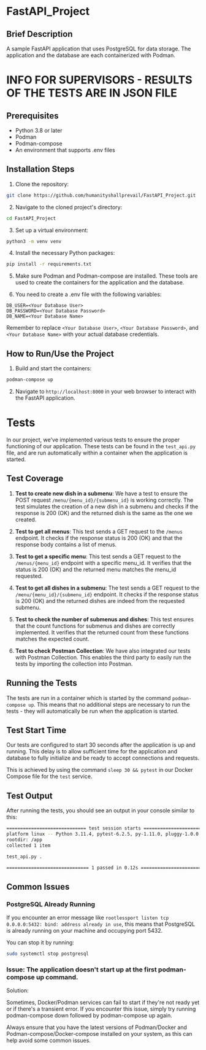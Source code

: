 # FastAPI_Project

## Brief Description
A sample FastAPI application that uses PostgreSQL for data storage. The application and the database are each containerized with Podman.
# INFO FOR SUPERVISORS - RESULTS OF THE TESTS ARE IN JSON FILE
## Prerequisites
- Python 3.8 or later
- Podman
- Podman-compose
- An environment that supports .env files

## Installation Steps

1. Clone the repository:

```bash
git clone https://github.com/humanityshallprevail/FastAPI_Project.git
```

2. Navigate to the cloned project's directory:

```bash
cd FastAPI_Project
```
3. Set up a virtual environment:

```bash
python3 -m venv venv
```

4. Install the necessary Python packages:

```bash
pip install -r requirements.txt
```

5. Make sure Podman and Podman-compose are installed. These tools are used to create the containers for the application and the database.

6. You need to create a .env file with the following variables:

```env
DB_USER=<Your Database User>
DB_PASSWORD=<Your Database Password>
DB_NAME=<Your Database Name>
```

Remember to replace `<Your Database User>`, `<Your Database Password>`, and `<Your Database Name>` with your actual database credentials.

## How to Run/Use the Project

1. Build and start the containers:

```bash
podman-compose up
```

2. Navigate to `http://localhost:8000` in your web browser to interact with the FastAPI application.

# Tests

In our project, we've implemented various tests to ensure the proper functioning of our application. These tests can be found in the `test_api.py` file, and are run automatically within a container when the application is started.

## Test Coverage

1. **Test to create new dish in a submenu**: We have a test to ensure the POST request `/menu/{menu_id}/{submenu_id}` is working correctly. The test simulates the creation of a new dish in a submenu and checks if the response is 200 (OK) and the returned dish is the same as the one we created.

2. **Test to get all menus**: This test sends a GET request to the `/menus` endpoint. It checks if the response status is 200 (OK) and that the response body contains a list of menus.

3. **Test to get a specific menu**: This test sends a GET request to the `/menus/{menu_id}` endpoint with a specific menu_id. It verifies that the status is 200 (OK) and the returned menu matches the menu_id requested.

4. **Test to get all dishes in a submenu**: The test sends a GET request to the `/menu/{menu_id}/{submenu_id}` endpoint. It checks if the response status is 200 (OK) and the returned dishes are indeed from the requested submenu.

5. **Test to check the number of submenus and dishes**: This test ensures that the count functions for submenus and dishes are correctly implemented. It verifies that the returned count from these functions matches the expected count.

6. **Test to check Postman Collection**: We have also integrated our tests with Postman Collection. This enables the third party to easily run the tests by importing the collection into Postman.

## Running the Tests

The tests are run in a container which is started by the command `podman-compose up`. This means that no additional steps are necessary to run the tests - they will automatically be run when the application is started.

## Test Start Time

Our tests are configured to start 30 seconds after the application is up and running. This delay is to allow sufficient time for the application and database to fully initialize and be ready to accept connections and requests.

This is achieved by using the command `sleep 30 && pytest` in our Docker Compose file for the `test` service.

## Test Output

After running the tests, you should see an output in your console similar to this:

```bash
============================= test session starts ==============================
platform linux -- Python 3.11.4, pytest-6.2.5, py-1.11.0, pluggy-1.0.0
rootdir: /app
collected 1 item                                                               

test_api.py .                                                            [100%]

============================== 1 passed in 0.12s ===============================
```
## Common Issues

### PostgreSQL Already Running
If you encounter an error message like `rootlessport listen tcp 0.0.0.0:5432: bind: address already in use`, this means that PostgreSQL is already running on your machine and occupying port 5432. 

You can stop it by running:

```bash
sudo systemctl stop postgresql
```
### Issue: The application doesn't start up at the first podman-compose up command.

Solution:

Sometimes, Docker/Podman services can fail to start if they're not ready yet or if there's a transient error. If you encounter this issue, simply try running podman-compose down followed by podman-compose up again.

Always ensure that you have the latest versions of Podman/Docker and Podman-compose/Docker-compose installed on your system, as this can help avoid some common issues.


